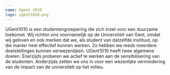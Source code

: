 ```yaml
---
name: Ugent 1010
logo: ugent1010.png
---
```

UGent1010 is een studentengroepering die zich inzet voor een duurzame toekomst. Wij richten ons voornamelijk op de Universiteit van Gent, omdat wij geloven en ook merken dat we, als student van datzelfde instituut, op die manier heel effectief kunnen werken. Zo hebben we reeds meerdere doelstellingen kunnen verwezenlijken.
UGent1010 heeft twee algemene doelen. Enerzijds proberen we actief te werken aan de sensibilisering van de studenten. Anderzijds zetten we ons in voor een wezenlijke vermindering van de impact van de universiteit op het milieu.
